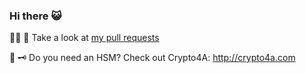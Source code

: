 ### Hi there 😺

🧑‍🏭 👷 Take a look at [my pull requests](https://github.com/search?q=author:jamuir+type:pr)

🔑 🗝️ Do you need an HSM?  Check out Crypto4A: http://crypto4a.com

<!--
**jamuir/jamuir** is a ✨ _special_ ✨ repository because its `README.md` (this file) appears on your GitHub profile.

Here are some ideas to get you started:

- 🔭 I’m currently working on ...
- 🌱 I’m currently learning ...
- 👯 I’m looking to collaborate on ...
- 🤔 I’m looking for help with ...
- 💬 Ask me about ...
- 📫 How to reach me: ...
- 😄 Pronouns: ...
- ⚡ Fun fact: ...
-->
